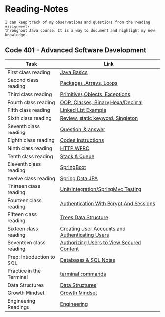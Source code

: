 # Reading-Notes

```
I can keep track of my observations and questions from the reading assignments
throughout Java course. It is a way to document and highlight my new knowledge.
```

## Code 401 - Advanced Software Development

| Task                      | Link                                                           |
|---------------------------|----------------------------------------------------------------|
| First class reading       | [Java Basics](Class-01.md)                                     |
| Second class reading      | [Packages ,Arrays, Loops](Class-02.md)                         |
| Third class reading       | [Primitives,Objects, Exceptions](Class-03.md)                  |
| Fourth class reading      | [OOP, Classes, Binary,Hexa/Decimal](Class-04.md)               |
| Fifth class reading       | [Linked List Example](Class-05.md)                             |
| Sixth class reading       | [Review, static keyword, Singleton](Class-06.md)               |
| Seventh class reading     | [Question, & answer](Class-07.md)                              |
| Eighth class reading      | [Codes Instructions](Class-08.md)                              |
| Ninth class reading       | [HTTP WRRC](Class-09.md)                                       |
| Tenth class reading       | [Stack & Queue](Class-10.md)                                   |
| Eleventh class reading    | [SpringBoot ](Class-11.md)                                     |
| twelve class reading      | [Spring Data JPA ](Class-12.md)                                |
| Thirteen class reading    | [Unit/Integration/SpringMvc Testing ](Class-13.md)             |
| Fourteen class reading    | [Authentication With Bcrypt And Sessions ](Class-14.md)        |
| Fifteen class reading     | [Trees Data Structure ](Class-15.md)                           |
| Sixteen class reading     | [Creating User Accounts and Authenticating Users](Class-16.md) |
| Seventeen class reading   | [Authorizing Users to View Secured Content](Class-17.md)       |
| Prep: Introduction to SQL | [Databases & SQL Notes](sql-notes.md)                          |
| Practice in the Terminal  | [terminal commands](terminal.md)                               |
| Data Structures           | [Data Structures](Data-Structures.md)                          |
| Growth Mindset            | [Growth Mindset](Growth-Mindset.md)                            |
| Engineering Readings      | [Engineering](Engineering.md)                                  |

